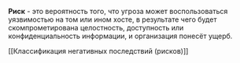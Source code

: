  **Риск** - это вероятность того, что угроза может воспользоваться уязвимостью на том или ином хосте, в результате чего будет скомпрометирована целостность, доступность или конфиденциальность информации, и организация понесёт ущерб.

[[Классификация негативных последствий (рисков)]]
